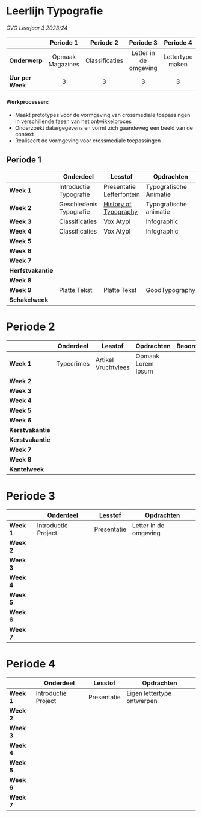 # Leerlijn Typografie 
*GVO Leerjaar 3 2023/24*

|| Periode 1  | Periode 2  | Periode 3  | Periode 4  |
|---|:---:|:---:|:---:|:---:|
|**Onderwerp**|Opmaak Magazines|Classificaties|Letter in de omgeving|Lettertype maken|
|**Uur per Week**|3|3|3|3|



#### Werkprocessen:

- Maakt prototypes voor de vormgeving van crossmediale toepassingen in verschillende fasen van  het ontwikkelproces
- Onderzoekt data/gegevens en vormt zich gaandeweg een beeld van de context
- Realiseert de vormgeving voor crossmediale toepassingen





## Periode 1
|   |  **Onderdeel** | **Lesstof**  | **Opdrachten**  | **Beoordeling**
|---|---|---|---|---|
|**Week 1**|Introductie Typografie| Presentatie Letterfontein| Typografische Animatie|Cijfer|
|**Week 2**|Geschiedenis Typografie| [History of Typography](https://vimeo.com/forrestmedia/the-history-of-typography)|Typografische animatie|Cijfer|
|**Week 3**|Classificaties|Vox AtypI|Infographic |Cijfer
|**Week 4**|Classificaties|Vox AtypI|Infographic |Cijfer
|**Week 5**|
|**Week 6**||||
|**Week 7**||||
|**Herfstvakantie**|
|**Week 8**|
|**Week 9**|Platte Tekst| Platte Tekst|GoodTypography|Cijfer|
|**Schakelweek**|   |   |   |


# Periode 2
|   |  **Onderdeel** | **Lesstof**  | **Opdrachten**  | **Beoordeling**
|---|---|---|---|---|
|**Week 1**|Typecrimes|Artikel Vruchtvlees|Opmaak Lorem Ipsum||
|**Week 2**||||
|**Week 3**||||
|**Week 4**||||
|**Week 5**||||
|**Week 6**||||
|**Kerstvakantie**|
|**Kerstvakantie**|
|**Week 7**||||
|**Week 8**||||
|**Kantelweek**||||
# Periode 3
|   |  **Onderdeel** | **Lesstof**  | **Opdrachten**  |
|---|---|---|---|
|**Week 1**|Introductie Project| Presentatie | Letter in de omgeving |
|**Week 2**||||
|**Week 3**||||
|**Week 4**||||
|**Week 5**||||
|**Week 6**||||
|**Week 7**||||
# Periode 4
|   |  **Onderdeel** | **Lesstof**  | **Opdrachten**  |
|---|---|---|---|
|**Week 1**|Introductie Project| Presentatie | Eigen lettertype ontwerpen |
|**Week 2**||||
|**Week 3**||||
|**Week 4**||||
|**Week 5**||||
|**Week 6**||||
|**Week 7**||||

